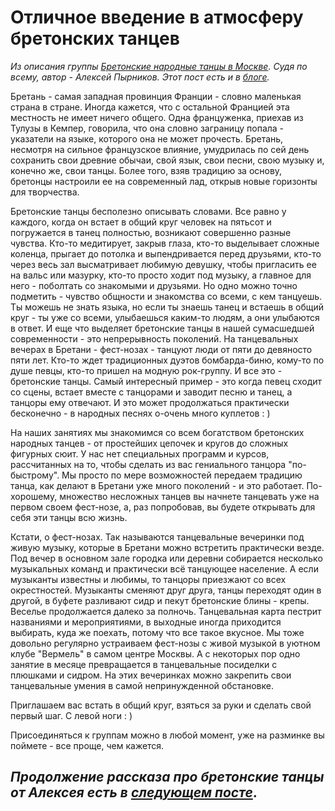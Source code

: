 # Отличное введение в атмосферу бретонских танцев
_Из описания группы [Бретонские народные танцы в Москве](https://vk.com/club25749886). Судя по всему, автор - Алексей Пырников. Этот пост есть и в [блоге](http://celtic-community.diary.ru/p182519919.htm?oam#more1)._

Бретань - самая западная провинция Франции - словно маленькая страна в стране. Иногда кажется, что с остальной Францией эта местность не имеет ничего общего. Одна француженка, приехав из Тулузы в Кемпер, говорила, что она словно заграницу попала - указатели на языке, которого она не может прочесть. Бретань, несмотря на сильное французское влияние, умудрилась по сей день сохранить свои древние обычаи, свой язык, свои песни, свою музыку и, конечно же, свои танцы. Более того, взяв традицию за основу, бретонцы настроили ее на современный лад, открыв новые горизонты для творчества.

Бретонские танцы бесполезно описывать словами. Все равно у каждого, когда он встает в общий круг человек на пятьсот и погружается в танец полностью, возникают совершенно разные чувства. Кто-то медитирует, закрыв глаза, кто-то выделывает сложные коленца, прыгает до потолка и выпендривается перед друзьями, кто-то через весь зал высматривает любимую девушку, чтобы пригласить ее на вальс или мазурку, кто-то просто ходит под музыку, а главное для него - поболтать со знакомыми и друзьями.
Но одно можно точно подметить - чувство общности и знакомства со всеми, с кем танцуешь. Ты можешь не знать языка, но если ты знаешь танец и встаешь в общий круг - ты уже со всеми, улыбаешься каким-то людям, а они улыбаются в ответ.
И еще что выделяет бретонские танцы в нашей сумасшедшей современности - это непрерывность поколений. На танцевальных вечерах в Бретани - фест-нозах - танцуют люди от пяти до девяносто пяти лет. Кто-то ждет традиционных дуэтов бомбарда-биню, кому-то по душе певцы, кто-то пришел на модную рок-группу. И все это - бретонские танцы.
Самый интересный пример - это когда певец сходит со сцены, встает вместе с танцорами и заводит песню и танец, а танцоры ему отвечают. И это может продолжаться практически бесконечно - в народных песнях о-очень много куплетов : )

На наших занятиях мы знакомимся со всем богатством бретонских народных танцев - от простейших цепочек и кругов до сложных фигурных сюит. У нас нет специальных программ и курсов, рассчитанных на то, чтобы сделать из вас гениального танцора "по-быстрому". Мы просто по мере возможностей передаем традицию танца, как делают в Бретани уже много поколений - и это работает. По-хорошему, множество несложных танцев вы начнете танцевать уже на первом своем фест-нозе, а, раз попробовав, вы будете открывать для себя эти танцы всю жизнь.

Кстати, о фест-нозах. Так называются танцевальные вечеринки под живую музыку, которые в Бретани можно встретить практически везде. Под вечер в основном зале городка или деревни собирается несколько музыкальных команд и практически всё танцующее население. А если музыканты известны и любимы, то танцоры приезжают со всех окрестностей. Музыканты сменяют друг друга, танцы переходят один в другой, в буфете разливают сидр и пекут бретонские блины - крепы. Веселье продолжается далеко за полночь.
Танцевальная карта пестрит названиями и мероприятиями, в выходные иногда приходится выбирать, куда же поехать, потому что все такое вкусное.
Мы тоже довольно регулярно устраиваем фест-нозы с живой музыкой в уютном клубе "Вермель" в самом центре Москвы. А с некоторых пор одно занятие в месяце превращается в танцевальные посиделки с плюшками и сидром. На этих вечеринках можно закрепить свои танцевальные умения в самой непринужденной обстановке.

Приглашаем вас встать в общий круг, взяться за руки и сделать свой первый шаг. С левой ноги : )

Присоединяться к группам можно в любой момент, уже на разминке вы поймете - все проще, чем кажется.

## _Продолжение рассказа про бретонские танцы от Алексея есть в [следующем посте](by-aleksej-pyrnikov/text-intro-2.md)_.
